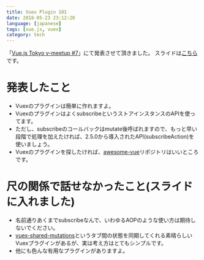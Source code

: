 ```yaml
---
title: Vuex Plugin 101
date: 2018-05-23 23:12:20
language: [japanese]
tags: [vue.js, vuex]
category: tech
---
```


「[Vue.js Tokyo v-meetup #7](https://vuejs-meetup.connpass.com/event/82065/)」にて発表させて頂きました。
スライドは[こちら](https://speakerdeck.com/cho0o0/vuex-plugin-101-full-ver-dot/edit)です。

<script async class="speakerdeck-embed" data-id="3ea698ce58a24bd7a5137a32a69794cc" data-ratio="1.77777777777778" src="//speakerdeck.com/assets/embed.js"></script>

# 発表したこと
- Vuexのプラグインは簡単に作れますよ。
- VuexのプラグインはよくsubscribeというストアインスタンスのAPIを使ってます。
- ただし、subscribeのコールバックはmutate後呼ばれますので、もっと早い段階で処理を加えたければ、2.5.0から導入されたAPI(subscribeAction)を使いましょう。
- Vuexのプラグインを探したければ、[awesome-vue](https://github.com/vuejs/awesome-vue)リポジトリはいいところです。

# 尺の関係で話せなかったこと(スライドに入れました)
- 名前通りあくまでsubscribeなんで、いわゆるAOPのような使い方は期待しないでください。
- [vuex-shared-mutations](https://www.npmjs.com/package/vuex-shared-mutations)というタブ間の状態を同期してくれる素晴らしいVuexプラグインがあるが、実は考え方はとてもシンプルです。
- 他にも色んな有用なプラグインがありますよ。
